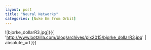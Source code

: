 ```yaml
---
layout: post
title: "Neural Networks"
categories: [Nuke Em from Orbit]
---
```



![bjorke_dollarR3.jpg]({{ 'http://www.botzilla.com/blog/archives/pix2015/bjorke_dollarR3.jpg' | absolute_url }})


